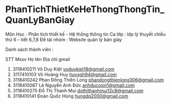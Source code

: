 # PhanTichThietKeHeThongThongTin_QuanLyBanGiay
 
Môn Học : Phân tích thiết kế - Hệ thống thông tin
Ca lớp : lớp lý thuyết chiều thứ 6 – tiết 6,7,8
Đề tài nhóm : Website quản lý bán giày

Danh sách thành viên : 

STT	Mssv			Họ tên			  Địa chỉ gmail

1. 	3118410211		Võ Duy Kiệt		  voduykiet18@gmail.com
2.	3117410103		Võ Hoàng Huy		  huysgh94@gmail.com
3.	3118410242		Phan Đồng Thiên Long	  phandongthienlong306@gmail.com
4.	3118410087		Lê Nguyễn Anh Đức	  anhducosin1@gmail.com
5.	3118410275		Đỗ Thị Thanh Mụi	  dothithanhmui12c8@gmail.com
6.	3118410141		Đoàn Quốc Hùng		  hungdq2000@gmail.com
